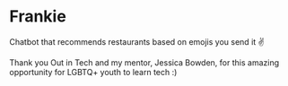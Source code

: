 # Frankie

Chatbot that recommends restaurants based on emojis you send it ✌



Thank you Out in Tech and my mentor, Jessica Bowden, for this amazing opportunity for LGBTQ+ youth to learn tech :)

